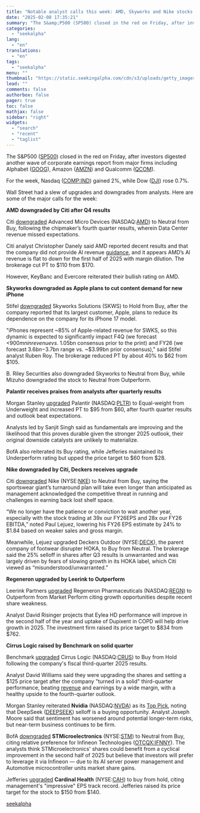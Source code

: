 ```yaml
---
title: "Notable analyst calls this week: AMD, Skyworks and Nike stocks among top picks"
date: "2025-02-08 17:35:21"
summary: "The S&amp;P500 (SP500) closed in the red on Friday, after investors digested another wave of corporate earnings report from major firms including Alphabet (GOOG), Amazon (AMZN) and Qualcomm (QCOM). For the week, Nasdaq (COMP:IND) gained 2%, while Dow (DJI) rose 0.7%. Wall Street had a slew of upgrades and downgrades..."
categories:
  - "seekalpha"
lang:
  - "en"
translations:
  - "en"
tags:
  - "seekalpha"
menu: ""
thumbnail: "https://static.seekingalpha.com/cdn/s3/uploads/getty_images/2157228399/image_2157228399.jpg"
lead: ""
comments: false
authorbox: false
pager: true
toc: false
mathjax: false
sidebar: "right"
widgets:
  - "search"
  - "recent"
  - "taglist"
---
```


The S&P500 ([SP500](https://seekingalpha.com/symbol/SP500#hasComeFromMpArticle=false#source=section%3Amain_content%7Cbutton%3Abody_link%7Cfirst_level_url%3Anews)) closed in the red on Friday, after investors digested another wave of corporate earnings report from major firms including Alphabet ([GOOG](https://seekingalpha.com/symbol/GOOG "Alphabet Inc.")), Amazon ([AMZN](https://seekingalpha.com/symbol/AMZN "Amazon.com, Inc.")) and Qualcomm ([QCOM](https://seekingalpha.com/symbol/QCOM "QUALCOMM Incorporated")).

For the week, Nasdaq ([COMP:IND](https://seekingalpha.com/symbol/COMP:IND "NASDAQ Composite Index")) gained 2%, while Dow ([DJI](https://seekingalpha.com/symbol/DJI "Dow Jones Industrial Average Index")) rose 0.7%.

Wall Street had a slew of upgrades and downgrades from analysts. Here are some of the major calls for the week:

**AMD downgraded by Citi after Q4 results**

Citi [downgraded](https://seekingalpha.com/news/4403397-amd-tumbles-after-concerns-over-ai-revenue-growth-gets-rating-cut-at-citi) Advanced Micro Devices (NASDAQ:[AMD](https://seekingalpha.com/symbol/AMD "Advanced Micro Devices, Inc.")) to Neutral from Buy, following the chipmaker’s fourth quarter results, wherein Data Center revenue missed expectations.

Citi analyst Christopher Danely said AMD reported decent results and that the company did not provide Al revenue [guidance](https://seekingalpha.com/news/4403178-amd-reports-record-q4-revenue-continues-to-gain-market-share#hasComeFromMpArticle=false#source=section%3Amain_content%7Cbutton%3Abody_link%7Cfirst_level_url%3Anews "guidance"), and it appears AMD’s Al revenue is flat to down for the first half of 2025 with margin dilution. The brokerage cut PT to $110 from $170.

However, KeyBanc and Evercore reiterated their bullish rating on AMD.

**Skyworks downgraded as Apple plans to cut content demand for new iPhone**

Stifel [downgraded](https://seekingalpha.com/news/4404389-skyworks-solutions-sinks-as-apple-plans-to-cut-content-demand-for-new-iphone) Skyworks Solutions (SKWS) to Hold from Buy, after the company reported that its largest customer, Apple, plans to reduce its dependence on the company for its iPhone 17 model.

"iPhones represent ~85% of Apple-related revenue for SWKS, so this dynamic is expected to significantly impact F4Q (we forecast <$900mn in revenue vs. ~$1.05bn consensus prior to the print) and FY26 (we forecast $3.6bn-$3.7bn range vs. ~$3.99bn prior consensus)," said Stifel analyst Ruben Roy. The brokerage reduced PT by about 40% to $62 from $105.

B. Riley Securities also downgraded Skyworks to Neutral from Buy, while Mizuho downgraded the stock to Neutral from Outperform.

**Palantir receives praises from analysts after quarterly results**

Morgan Stanley [upgraded](https://seekingalpha.com/news/4402568-palantir-surges-over-20-after-q4-beat-outlook-keep-analysts-largely-bullish) Palantir (NASDAQ:[PLTR](https://seekingalpha.com/symbol/PLTR "Palantir Technologies Inc.")) to Equal-weight from Underweight and increased PT to $95 from $60, after fourth quarter results and outlook beat expectations.

Analysts led by Sanjit Singh said as fundamentals are improving and the likelihood that this proves durable given the stronger 2025 outlook, their original downside catalysts are unlikely to materialize.

BofA also reiterated its Buy rating, while Jefferies maintained its Underperform rating but upped the price target to $60 from $28.

**Nike downgraded by Citi, Deckers receives upgrade**

Citi [downgraded](https://seekingalpha.com/news/4405087-citi-downgrades-nike-upgrades-deckers-disrupter-hoka-gains-momentum) Nike (NYSE:[NKE](https://seekingalpha.com/symbol/NKE "NIKE, Inc.")) to Neutral from Buy, saying the sportswear giant’s turnaround plan will take even longer than anticipated as management acknowledged the competitive threat in running and challenges in earning back lost shelf space.

“We no longer have the patience or conviction to wait another year, especially with the stock trading at 39x our FY26EPS and 28x our FY26 EBITDA,” noted Paul Lejuez, lowering his FY26 EPS estimate by 24% to $1.84 based on weaker sales and gross margin.

Meanwhile, Lejuez upgraded Deckers Outdoor (NYSE:[DECK](https://seekingalpha.com/symbol/DECK "Deckers Outdoor Corporation")), the parent company of footwear disrupter HOKA, to Buy from Neutral. The brokerage said the 25% selloff in shares after Q3 results is unwarranted and was largely driven by fears of slowing growth in its HOKA label, which Citi viewed as “misunderstood/unwarranted.”

**Regeneron upgraded by Leerink to Outperform**

Leerink Partners [upgraded](https://seekingalpha.com/news/4403603-regeneron-upgraded-leerink-following-recent-share-weakness " upgraded ") Regeneron Pharmaceuticals (NASDAQ:[REGN](https://seekingalpha.com/symbol/REGN "Regeneron Pharmaceuticals, Inc.")) to Outperform from Market Perform citing growth opportunities despite recent share weakness.

Analyst David Risinger projects that Eylea HD performance will improve in the second half of the year and uptake of Dupixent in COPD will help drive growth in 2025. The investment firm raised its price target to $834 from $762.

**Cirrus Logic raised by Benchmark on solid quarter**

Benchmark [upgraded](https://seekingalpha.com/news/4403742-cirrus-logic-rises-after-benchmark-upgrades-on-solid-q3-performance) Cirrus Logic (NASDAQ:[CRUS](https://seekingalpha.com/symbol/CRUS "Cirrus Logic, Inc.")) to Buy from Hold following the company's fiscal third-quarter 2025 results.

Analyst David Williams said they were upgrading the shares and setting a $125 price target after the company "turned in a solid" third-quarter performance, beating [revenue](https://seekingalpha.com/news/4403053-cirrus-logic-non-gaap-eps-of-2_51-beats-by-0_47-revenue-of-555_74m-beats-by-45_44m#hasComeFromMpArticle=false#source=section%3Amain_content%7Cbutton%3Abody_link%7Cfirst_level_url%3Anews "revenue") and earnings by a wide margin, with a healthy upside to the fourth-quarter outlook.

Morgan Stanley reiterated **Nvidia** (NASDAQ:[NVDA](https://seekingalpha.com/symbol/NVDA "NVIDIA Corporation")) as its [Top Pick](https://seekingalpha.com/news/4404472-nvidia-rises-after-morgan-stanley-maintains-top-pick-tag-following-deepseek-impact), noting that DeepSeek ([DEEPSEEK](https://seekingalpha.com/symbol/DEEPSEEK "Hangzhou DeepSeek Artificial Intelligence Co., Ltd.")) selloff is a buying opportunity. Analyst Joseph Moore said that sentiment has worsened around potential longer-term risks, but near-term business continues to be firm.

BofA [downgraded](https://seekingalpha.com/news/4404494-stmicroelectronics-cut-to-neutral-as-bofa-prefers-infineon) **STMicroelectronics** (NYSE:[STM](https://seekingalpha.com/symbol/STM "STMicroelectronics N.V.")) to Neutral from Buy, citing relative preference for Infineon Technologies ([OTCQX:IFNNY](https://seekingalpha.com/symbol/IFNNY "Infineon Technologies AG")). The analysts think STMicroelectronics' shares could benefit from a cyclical improvement in the second half of 2025 but believe that investors will prefer to leverage it via Infineon — due to its AI server power management and Automotive microcontroller units market share gains.

Jefferies [upgraded](https://seekingalpha.com/news/4403522-cardinal-health-raised-to-buy-by-jefferies) **Cardinal Health** (NYSE:[CAH](https://seekingalpha.com/symbol/CAH "Cardinal Health, Inc.")) to buy from hold, citing management's "impressive" EPS track record. Jefferies raised its price target for the stock to $150 from $140.

[seekalpha](https://seekingalpha.com/news/4405154-notable-analyst-calls-this-week-amd-skyworks-and-nike-stocks-among-top-picks)
